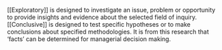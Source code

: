 [[Exploratory]] is designed to investigate an issue, problem or opportunity to provide insights and evidence about the selected field of inquiry.
[[Conclusive]] is designed to test specific hypotheses or to make conclusions about specified methodologies. It is from this research that ‘facts’ can be determined for managerial decision making.


